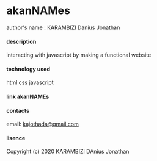 # akanNAMes
 author's name : KARAMBIZI Danius Jonathan
#### description
interacting with javascript by making a functional website
#### technology used
html
css
javascript
#### link akanNAMEs
#### contacts
email: kajothada@gmail.com
#### lisence
Copyright (c) 2020 KARAMBIZI DAnius Jonathan

